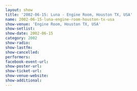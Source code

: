```yaml
---
layout: show
title: '2002-06-15: Luna - Engine Room, Houston TX, USA'
name: 2002-06-15-luna-engine-room-houston-tx-usa
show-venue: 'Engine Room, Houston TX, USA'
show-setlist: 
show-date: 2002-06-15
category: 2002
show-radio: 
show-lastfm: 
show-cancelled: 
performers: 
facebook-event-url: 
show-poster-url: 
show-ticket-url: 
show-venue-website: 
show-additional: 
---
```


